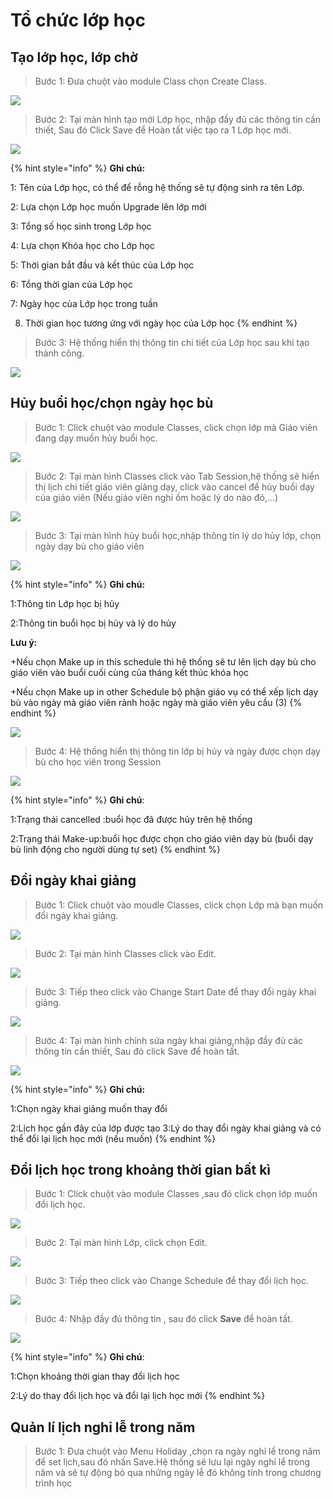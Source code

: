 # Tổ chức lớp học

## Tạo lớp học, lớp chờ

> Bước 1: Đưa chuột vào module Class chọn Create Class.

![](../.gitbook/assets/taolop1.png)

> Bước 2: Tại màn hình tạo mới Lớp học, nhập đầy đủ các thông tin cần thiết, Sau đó Click Save để Hoàn tất việc tạo ra 1 Lớp học mới.

![](../.gitbook/assets/taolop2.png)

{% hint style="info" %}
**Ghi chú:**

1: Tên của Lớp học, có thể để rỗng hệ thống sẽ tự động sinh ra tên Lớp.

2: Lựa chọn Lớp học muốn Upgrade lên lớp mới

3: Tổng số học sinh trong Lớp học

4: Lựa chọn Khóa học cho Lớp học

5: Thời gian bắt đầu và kết thúc của Lớp học

6: Tổng thời gian của Lớp học

7: Ngày học của Lớp học trong tuần

8. Thời gian học tương ứng với ngày học của Lớp học
{% endhint %}

> Bước 3: Hệ thống hiển thị thông tin chi tiết của Lớp học sau khi tạo thành công.

![](../.gitbook/assets/taolop3.png)

## Hủy buổi học/chọn ngày học bù

> Bước 1: Click chuột vào module Classes, click chọn lớp mà Giáo viên đang dạy muốn hủy buổi học.

![](../.gitbook/assets/hocbu.png)

> Bước 2: Tại màn hình Classes click vào Tab Session,hệ thống sẽ hiển thị lịch chi tiết giáo viên giảng dạy, click vào cancel để hủy buổi dạy của giáo viên \(Nếu giáo viên nghỉ ốm hoặc lý do nào đó,…\)

![](../.gitbook/assets/hocbu2.png)

> Bước 3: Tại màn hình hủy buổi học,nhập thông tin lý do hủy lớp, chọn ngày dạy bù cho giáo viên

![](../.gitbook/assets/hocbu3.png)

{% hint style="info" %}
**Ghi chú:**

1:Thông tin Lớp học bị hủy

2:Thông tin buổi học bị hủy và lý do hủy

**Lưu ý:**

+Nếu chọn Make up in this schedule thì hệ thống sẽ tư lên lịch dạy bù cho giáo viên vào buổi cuối cùng của tháng kết thúc khóa học

+Nếu chọn Make up in other Schedule bộ phận giáo vụ có thể xếp lịch dạy bù vào ngày mà giáo viên rảnh hoặc ngày mà giáo viên yêu cầu \(3\)
{% endhint %}

![](../.gitbook/assets/hocbu4.png)

> Bước 4: Hệ thống hiển thị thông tin lớp bị hủy và ngày được chọn dạy bù cho học viên trong Session

![](../.gitbook/assets/hocbu5.png)

{% hint style="info" %}
**Ghi chú**:

1:Trạng thái cancelled :buổi học đã được hủy trên hệ thống

2:Trạng thái Make-up:buổi học được chọn cho giáo viên dạy bù \(buổi dạy bù linh động cho người dùng tự set\)
{% endhint %}

## Đổi ngày khai giảng

> Bước 1: Click chuột vào moudle Classes, click chọn Lớp mà bạn muốn đổi ngày khai giảng.

![](../.gitbook/assets/doingaykhaigiang.png)

> Bước 2: Tại màn hình Classes click vào Edit.

![](../.gitbook/assets/doingaykhaigiang1.png)

> Bước 3: Tiếp theo click vào Change Start Date để thay đổi ngày khai giảng.

![](../.gitbook/assets/doingaykhaigiang3.png)

> Bước 4: Tại màn hình chỉnh sửa ngày khai giảng,nhập đầy đủ các thông tin cần thiết, Sau đó click Save để hoàn tất.

![](../.gitbook/assets/doingaykhaigiang4.png)

{% hint style="info" %}
**Ghi chú:**

1:Chọn ngày khai giảng muốn thay đổi

2:Lịch học gần đây của lớp được tạo 3:Lý do thay đổi ngày khai giảng và có thể đổi lại lịch học mới \(nếu muốn\)
{% endhint %}

## Đổi lịch học trong khoảng thời gian bất kì

> Bước 1: Click chuột vào module Classes ,sau đó click chọn lớp muốn đổi lịch học.

![](../.gitbook/assets/doingaykhaigiang.png)

> Bước 2: Tại màn hình Lớp, click chọn Edit.

![](../.gitbook/assets/doingaykhaigiang1.png)

> Bước 3: Tiếp theo click vào Change Schedule để thay đổi lịch học.

![](../.gitbook/assets/doingaykhaigiang2%20%281%29.png)

> Bước 4: Nhập đầy đủ thông tin , sau đó click **Save** để hoàn tất.

![](../.gitbook/assets/doilichhoc3.png)

{% hint style="info" %}
**Ghi chú**:

1:Chọn khoảng thời gian thay đổi lịch học

2:Lý do thay đổi lịch học và đổi lại lịch học mới
{% endhint %}

## Quản lí lịch nghỉ lễ trong năm

> Bước 1: Đưa chuột vào Menu Holiday ,chọn ra ngày nghỉ lể trong năm để set lịch,sau đó nhấn Save.Hệ thống sẽ lưu lại ngày nghỉ lể trong năm và sẽ tự động bỏ qua những ngày lễ đó không tính trong chương trình học

